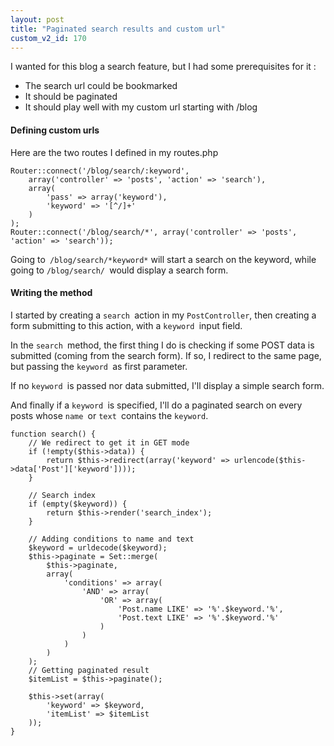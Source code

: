 ```yaml
---
layout: post
title: "Paginated search results and custom url"
custom_v2_id: 170
---
```


I wanted for this blog a search feature, but I had some prerequisites for it :

  * The search url could be bookmarked
  * It should be paginated
  * It should play well with my custom url starting with /blog

#### Defining custom urls

Here are the two routes I defined in my routes.php

    
    Router::connect('/blog/search/:keyword',  
        array('controller' => 'posts', 'action' => 'search'),  
        array(  
            'pass' => array('keyword'),  
            'keyword' => '[^/]+'  
        )  
    );  
    Router::connect('/blog/search/*', array('controller' => 'posts', 'action' => 'search'));  
    

Going to` /blog/search/*keyword*` will start a search on the keyword, while
going to `/blog/search/ `would display a search form.

#### Writing the method

I started by creating a `search `action in my `PostController`, then creating
a form submitting to this action, with a `keyword `input field.

In the `search `method, the first thing I do is checking if some POST data is
submitted (coming from the search form). If so, I redirect to the same page,
but passing the `keyword `as first parameter.

If no `keyword `is passed nor data submitted, I'll display a simple search
form.

And finally if a `keyword `is specified, I'll do a paginated search on every
posts whose `name `or `text `contains the `keyword`.

    
    function search() {  
    	// We redirect to get it in GET mode  
    	if (!empty($this->data)) {  
    		return $this->redirect(array('keyword' => urlencode($this->data['Post']['keyword'])));  
    	}  
    	  
    	// Search index  
    	if (empty($keyword)) {  
    		return $this->render('search_index');  
    	}  
      
    	// Adding conditions to name and text  
    	$keyword = urldecode($keyword);  
    	$this->paginate = Set::merge(  
    		$this->paginate,  
    		array(  
    			'conditions' => array(  
    				'AND' => array(  
    					'OR' => array(  
    						'Post.name LIKE' => '%'.$keyword.'%',  
    						'Post.text LIKE' => '%'.$keyword.'%'  
    					)  
    				)  
    			)  
    		)  
    	);  
    	// Getting paginated result  
    	$itemList = $this->paginate();  
      
    	$this->set(array(  
    		'keyword' => $keyword,  
    		'itemList' => $itemList  
    	));  
    }  
    


